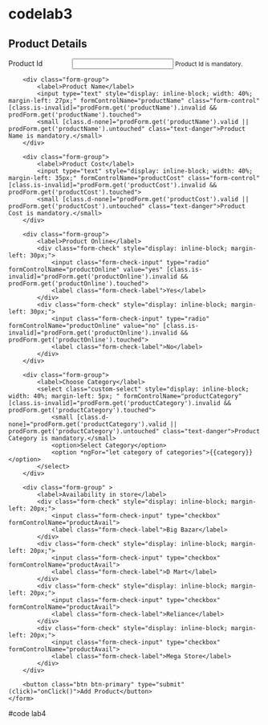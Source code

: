 # codelab3
<div class="container">
    <h2>Product Details</h2>
    <form [formGroup] = "prodForm" action="">
        <div class="form-group" >
            <label class="form-check-label">Product Id </label>
            <input type="text" style="display: inline-block; width: 40%; margin-left: 55px; " formControlName="productId" class="form-control"  [class.is-invalid]="prodForm.get('productId').invalid && prodForm.get('productId').touched">
            <small [class.d-none]="prodForm.get('productId').valid || prodForm.get('productId').untouched" class="text-danger">Product Id is mandatory.</small>
        </div>

        <div class="form-group">
            <label>Product Name</label>
            <input type="text" style="display: inline-block; width: 40%; margin-left: 27px;" formControlName="productName" class="form-control" [class.is-invalid]="prodForm.get('productName').invalid && prodForm.get('productName').touched">
            <small [class.d-none]="prodForm.get('productName').valid || prodForm.get('productName').untouched" class="text-danger">Product Name is mandatory.</small>
        </div>

        <div class="form-group">
            <label>Product Cost</label>
            <input type="text" style="display: inline-block; width: 40%; margin-left: 35px;" formControlName="productCost" class="form-control" [class.is-invalid]="prodForm.get('productCost').invalid && prodForm.get('productCost').touched">
            <small [class.d-none]="prodForm.get('productCost').valid || prodForm.get('productCost').untouched" class="text-danger">Product Cost is mandatory.</small>
        </div>

        <div class="form-group">
            <label>Product Online</label>
            <div class="form-check" style="display: inline-block; margin-left: 30px;">
                <input class="form-check-input" type="radio" formControlName="productOnline" value="yes" [class.is-invalid]="prodForm.get('productOnline').invalid && prodForm.get('productOnline').touched">
                <label class="form-check-label">Yes</label>
            </div>
            <div class="form-check" style="display: inline-block; margin-left: 30px;">
                <input class="form-check-input" type="radio" formControlName="productOnline" value="no" [class.is-invalid]="prodForm.get('productOnline').invalid && prodForm.get('productOnline').touched">
                <label class="form-check-label">No</label>
            </div>
        </div>

        <div class="form-group">
            <label>Choose Category</label>
            <select class="custom-select" style="display: inline-block; width: 40%; margin-left: 5px; " formControlName="productCategory" [class.is-invalid]="prodForm.get('productCategory').invalid && prodForm.get('productCategory').touched">
                <small [class.d-none]="prodForm.get('productCategory').valid || prodForm.get('productCategory').untouched" class="text-danger">Product Category is mandatory.</small>
                <option>Select Category</option>
                <option *ngFor="let category of categories">{{category}}</option>
            </select>
        </div>

        <div class="form-group" >
            <label>Availability in store</label>
            <div class="form-check" style="display: inline-block; margin-left: 20px;">
                <input class="form-check-input" type="checkbox" formControlName="productAvail">
                <label class="form-check-label">Big Bazar</label>
            </div>
            <div class="form-check" style="display: inline-block; margin-left: 20px;">
                <input class="form-check-input" type="checkbox" formControlName="productAvail">
                <label class="form-check-label">D Mart</label>
            </div>
            <div class="form-check" style="display: inline-block; margin-left: 20px;">
                <input class="form-check-input" type="checkbox" formControlName="productAvail">
                <label class="form-check-label">Reliance</label>
            </div>
            <div class="form-check" style="display: inline-block; margin-left: 20px;">
                <input class="form-check-input" type="checkbox" formControlName="productAvail">
                <label class="form-check-label">Mega Store</label>
            </div>
        </div>

        <button class="btn btn-primary" type="submit" (click)="onClick()">Add Product</button>
    </form>
    
</div>


#code lab4
